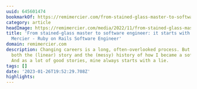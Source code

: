 ```yaml
---
uuid: 645601474
bookmarkOf: https://remimercier.com/from-stained-glass-master-to-software-developer/
category: article
headImage: https://remimercier.com/media/2022/11/from-stained-glass-master-to-software-engineer-part-1-remi-mercier.png
title: 'From stained-glass master to software engineer: it starts with a mess - Remi
  Mercier - Ruby on Rails Software Engineer'
domain: remimercier.com
description: Changing careers is a long, often-overlooked process. But I want to share
  both the (linear) story and the (messy) history of how I became a software engineer.
  And as a lot of good stories, mine always starts with a lie.
tags: []
date: '2023-01-26T19:52:29.708Z'
highlights: 
---
```



